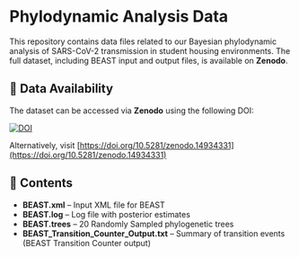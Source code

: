 # Phylodynamic Analysis Data  

This repository contains data files related to our Bayesian phylodynamic analysis of SARS-CoV-2 transmission in student housing environments. The full dataset, including BEAST input and output files, is available on **Zenodo**.  

## 📂 Data Availability  

The dataset can be accessed via **Zenodo** using the following DOI:  

[![DOI](https://zenodo.org/badge/939649881.svg)](https://doi.org/10.5281/zenodo.14934331)


Alternatively, visit [https://doi.org/10.5281/zenodo.14934331](https://doi.org/10.5281/zenodo.14934331)  

## 📜 Contents  

- **BEAST.xml** – Input XML file for BEAST  
- **BEAST.log** – Log file with posterior estimates  
- **BEAST.trees** – 20 Randomly Sampled phylogenetic trees  
- **BEAST_Transition_Counter_Output.txt** – Summary of transition events (BEAST Transition Counter output) 

